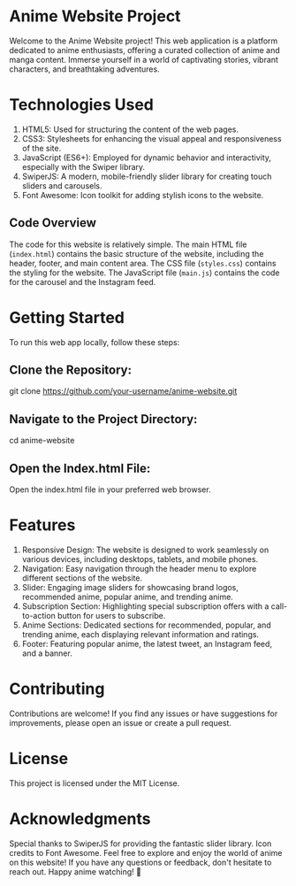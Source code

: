 # Anime Website Project
Welcome to the Anime Website project! This web application is a platform dedicated to anime enthusiasts, offering a curated collection of anime and manga content. Immerse yourself in a world of captivating stories, vibrant characters, and breathtaking adventures.

# Technologies Used
1. HTML5: Used for structuring the content of the web pages.
2. CSS3: Stylesheets for enhancing the visual appeal and responsiveness of the site.
3. JavaScript (ES6+): Employed for dynamic behavior and interactivity, especially with     the  Swiper library.
4. SwiperJS: A modern, mobile-friendly slider library for creating touch sliders and carousels.
5. Font Awesome: Icon toolkit for adding stylish icons to the website.

## Code Overview

The code for this website is relatively simple. The main HTML file (`index.html`) contains the basic structure of the website, including the header, footer, and main content area. The CSS file (`styles.css`) contains the styling for the website. The JavaScript file (`main.js`) contains the code for the carousel and the Instagram feed.

# Getting Started
To run this web app locally, follow these steps:

## Clone the Repository:

git clone https://github.com/your-username/anime-website.git

## Navigate to the Project Directory:

cd anime-website

## Open the Index.html File:
Open the index.html file in your preferred web browser.

# Features
1. Responsive Design: The website is designed to work seamlessly on various devices,   including desktops, tablets, and mobile phones.
2. Navigation: Easy navigation through the header menu to explore different sections of the website.
3. Slider: Engaging image sliders for showcasing brand logos, recommended anime, popular anime, and trending anime.
4. Subscription Section: Highlighting special subscription offers with a call-to-action button for users to subscribe.
5. Anime Sections: Dedicated sections for recommended, popular, and trending anime, each displaying relevant information and ratings.
6. Footer: Featuring popular anime, the latest tweet, an Instagram feed, and a banner.

# Contributing
Contributions are welcome! If you find any issues or have suggestions for improvements, please open an issue or create a pull request.

# License
This project is licensed under the MIT License.

# Acknowledgments
Special thanks to SwiperJS for providing the fantastic slider library.
Icon credits to Font Awesome.
Feel free to explore and enjoy the world of anime on this website! If you have any questions or feedback, don't hesitate to reach out. Happy anime watching! 🌟